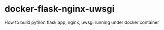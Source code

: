 # docker-flask-nginx-uwsgi
How to build python flask app, nginx, uwsgi running under docker container 
